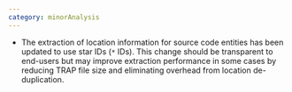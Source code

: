 ```yaml
---
category: minorAnalysis
---
```

* The extraction of location information for source code entities has been updated to use star IDs (`*` IDs). This change should be transparent to end-users but may improve extraction performance in some cases by reducing TRAP file size and eliminating overhead from location de-duplication.
